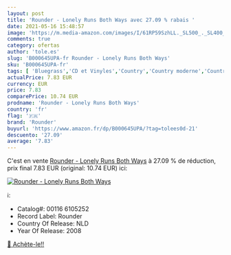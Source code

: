```yaml
---
layout: post
title: 'Rounder - Lonely Runs Both Ways avec 27.09 % rabais '
date: 2021-05-16 15:48:57
image: 'https://m.media-amazon.com/images/I/61RP59SzhLL._SL500_._SL400_.jpg'
comments: true
category: ofertas
author: 'tole.es'
slug: 'B000645UPA-fr Rounder - Lonely Runs Both Ways'
sku: 'B000645UPA-fr'
tags: [ 'Bluegrass','CD et Vinyles','Country','Country moderne','Country traditionnelle','Genres','Hard Rock et Metal','Musique internationale','Pop','rounder', ]
actualPrice: 7.83 EUR
currency: EUR
price: 7.83
comparePrice: 10.74 EUR
prodname: 'Rounder - Lonely Runs Both Ways'
country: 'fr'
flag: '🇫🇷'
brand: 'Rounder'
buyurl: 'https://www.amazon.fr/dp/B000645UPA/?tag=tolees0d-21'
descuento: '27.09'
average: '7.83'
---
```


C'est en vente [Rounder - Lonely Runs Both Ways](https://www.amazon.fr/dp/B000645UPA/?tag=tolees0d-21)  à  27.09 % de réduction, prix final  7.83 EUR (original: 10.74 EUR) ici:

[![Rounder - Lonely Runs Both Ways](https://m.media-amazon.com/images/I/61RP59SzhLL._SL500_._SL400_.jpg)](https://www.amazon.fr/dp/B000645UPA/?tag=tolees0d-21)

ℹ️:

- Catalog#: 00116 6105252
- Record Label: Rounder
- Country Of Release: NLD
- Year Of Release: 2008

[🛒 Achète-le!!](https://www.amazon.fr/dp/B000645UPA/?tag=tolees0d-21)
